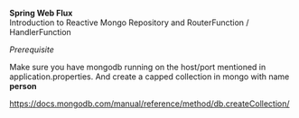 **Spring Web Flux**  
  Introduction to Reactive Mongo Repository and RouterFunction / HandlerFunction
  
_Prerequisite_  

   Make sure you have mongodb running on the host/port mentioned in application.properties. 
   And create a capped collection in mongo with name **person**   
   
   https://docs.mongodb.com/manual/reference/method/db.createCollection/
